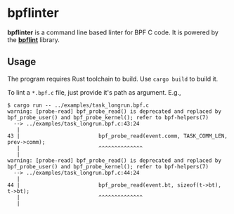 bpflinter
=========

**bpflinter** is a command line based linter for BPF C code. It is
powered by the [**bpflint**][bpflint] library.

Usage
-----

The program requires Rust toolchain to build. Use `cargo build` to build
it.

To lint a `*.bpf.c` file, just provide it's path as argument. E.g.,
```
$ cargo run -- ../examples/task_longrun.bpf.c
warning: [probe-read] bpf_probe_read() is deprecated and replaced by bpf_probe_user() and bpf_probe_kernel(); refer to bpf-helpers(7)
  --> ../examples/task_longrun.bpf.c:43:24
   |
43 |                         bpf_probe_read(event.comm, TASK_COMM_LEN, prev->comm);
   |                         ^^^^^^^^^^^^^^
   |
warning: [probe-read] bpf_probe_read() is deprecated and replaced by bpf_probe_user() and bpf_probe_kernel(); refer to bpf-helpers(7)
  --> ../examples/task_longrun.bpf.c:44:24
   |
44 |                         bpf_probe_read(event.bt, sizeof(t->bt), t->bt);
   |                         ^^^^^^^^^^^^^^
   |
```

[bpflint]: https://github.com/d-e-s-o/bpflint
